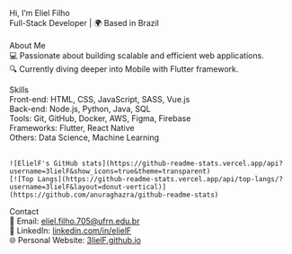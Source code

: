 Hi, I’m Eliel Filho
</br>
Full-Stack Developer | 🌍 Based in Brazil
</br></br>
About Me</br>
💻 Passionate about building scalable and efficient web applications.</br>
🔍 Currently diving deeper into Mobile with Flutter framework.

Skills </br>
Front-end: HTML, CSS, JavaScript, SASS, Vue.js </br>
Back-end: Node.js, Python, Java, SQL</br>
Tools: Git, GitHub, Docker, AWS, Figma, Firebase</br>
Frameworks: Flutter, React Native</br>
Others: Data Science, Machine Learning</br></br>


    ![ElielF's GitHub stats](https://github-readme-stats.vercel.app/api?username=3lielF&show_icons=true&theme=transparent)
    [![Top Langs](https://github-readme-stats.vercel.app/api/top-langs/?username=3lielF&layout=donut-vertical)](https://github.com/anuraghazra/github-readme-stats)


Contact</br>
📧 Email: <a href="mailto:eliel.filho.705@ufrn.edu.br">eliel.filho.705@ufrn.edu.br</a> </br>
💼 LinkedIn: <a href="www.linkedin.com/in/eliel-filho-20819a27a">linkedin.com/in/elielF</a> </br>
🌐 Personal Website: <a href="#">3lielF.github.io</a>
